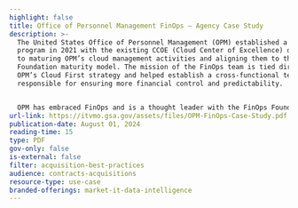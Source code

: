 ```yaml
---
highlight: false
title: Office of Personnel Management FinOps – Agency Case Study
description: >-
  The United States Office of Personnel Management (OPM) established a FinOps
  program in 2021 with the existing CCOE (Cloud Center of Excellence) dedicated
  to maturing OPM’s cloud management activities and aligning them to the FinOps
  Foundation maturity model. The mission of the FinOps team is tied directly to
  OPM’s Cloud First strategy and helped establish a cross-functional team
  responsible for ensuring more financial control and predictability.


  OPM has embraced FinOps and is a thought leader with the FinOps Foundation. OPM is a member of the FinOps Foundation Governing Board and has led the public sector working group along with other government employees and industry professionals. The group is tasked with developing processes and procedures to help government agencies implement FinOps.
url-link: https://itvmo.gsa.gov/assets/files/OPM-FinOps-Case-Study.pdf
publication-date: August 01, 2024
reading-time: 15
type: PDF
gov-only: false
is-external: false
filter: acquisition-best-practices
audience: contracts-acquisitions
resource-type: use-case
branded-offerings: market-it-data-intelligence
---
```

